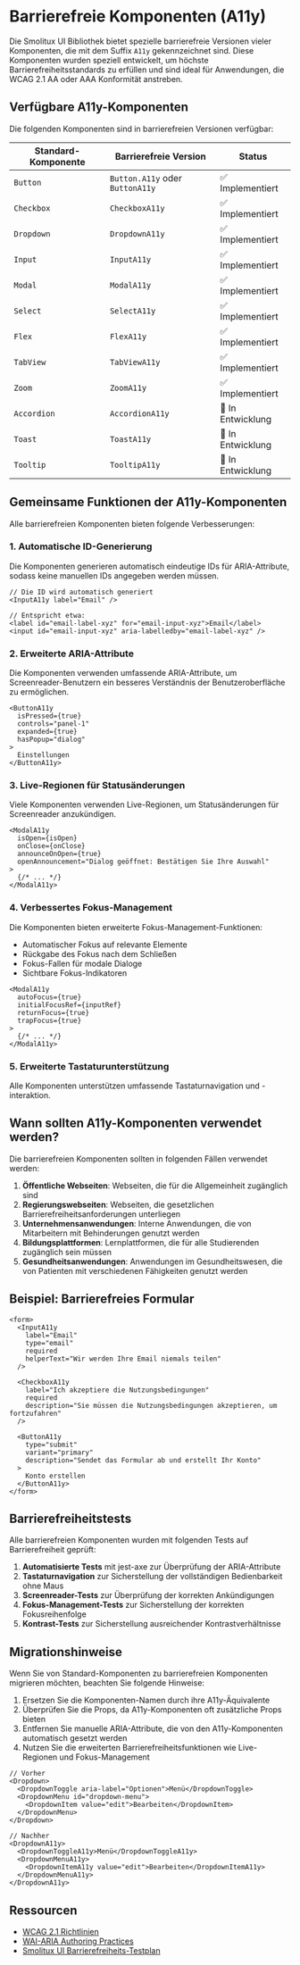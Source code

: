 # Barrierefreie Komponenten (A11y)

Die Smolitux UI Bibliothek bietet spezielle barrierefreie Versionen vieler Komponenten, die mit dem Suffix `A11y` gekennzeichnet sind. Diese Komponenten wurden speziell entwickelt, um höchste Barrierefreiheitsstandards zu erfüllen und sind ideal für Anwendungen, die WCAG 2.1 AA oder AAA Konformität anstreben.

## Verfügbare A11y-Komponenten

Die folgenden Komponenten sind in barrierefreien Versionen verfügbar:

| Standard-Komponente | Barrierefreie Version | Status |
|---------------------|------------------------|--------|
| `Button` | `Button.A11y` oder `ButtonA11y` | ✅ Implementiert |
| `Checkbox` | `CheckboxA11y` | ✅ Implementiert |
| `Dropdown` | `DropdownA11y` | ✅ Implementiert |
| `Input` | `InputA11y` | ✅ Implementiert |
| `Modal` | `ModalA11y` | ✅ Implementiert |
| `Select` | `SelectA11y` | ✅ Implementiert |
| `Flex` | `FlexA11y` | ✅ Implementiert |
| `TabView` | `TabViewA11y` | ✅ Implementiert |
| `Zoom` | `ZoomA11y` | ✅ Implementiert |
| `Accordion` | `AccordionA11y` | 🚧 In Entwicklung |
| `Toast` | `ToastA11y` | 🚧 In Entwicklung |
| `Tooltip` | `TooltipA11y` | 🚧 In Entwicklung |

## Gemeinsame Funktionen der A11y-Komponenten

Alle barrierefreien Komponenten bieten folgende Verbesserungen:

### 1. Automatische ID-Generierung

Die Komponenten generieren automatisch eindeutige IDs für ARIA-Attribute, sodass keine manuellen IDs angegeben werden müssen.

```tsx
// Die ID wird automatisch generiert
<InputA11y label="Email" />

// Entspricht etwa:
<label id="email-label-xyz" for="email-input-xyz">Email</label>
<input id="email-input-xyz" aria-labelledby="email-label-xyz" />
```

### 2. Erweiterte ARIA-Attribute

Die Komponenten verwenden umfassende ARIA-Attribute, um Screenreader-Benutzern ein besseres Verständnis der Benutzeroberfläche zu ermöglichen.

```tsx
<ButtonA11y
  isPressed={true}
  controls="panel-1"
  expanded={true}
  hasPopup="dialog"
>
  Einstellungen
</ButtonA11y>
```

### 3. Live-Regionen für Statusänderungen

Viele Komponenten verwenden Live-Regionen, um Statusänderungen für Screenreader anzukündigen.

```tsx
<ModalA11y
  isOpen={isOpen}
  onClose={onClose}
  announceOnOpen={true}
  openAnnouncement="Dialog geöffnet: Bestätigen Sie Ihre Auswahl"
>
  {/* ... */}
</ModalA11y>
```

### 4. Verbessertes Fokus-Management

Die Komponenten bieten erweiterte Fokus-Management-Funktionen:

- Automatischer Fokus auf relevante Elemente
- Rückgabe des Fokus nach dem Schließen
- Fokus-Fallen für modale Dialoge
- Sichtbare Fokus-Indikatoren

```tsx
<ModalA11y
  autoFocus={true}
  initialFocusRef={inputRef}
  returnFocus={true}
  trapFocus={true}
>
  {/* ... */}
</ModalA11y>
```

### 5. Erweiterte Tastaturunterstützung

Alle Komponenten unterstützen umfassende Tastaturnavigation und -interaktion.

## Wann sollten A11y-Komponenten verwendet werden?

Die barrierefreien Komponenten sollten in folgenden Fällen verwendet werden:

1. **Öffentliche Webseiten**: Webseiten, die für die Allgemeinheit zugänglich sind
2. **Regierungswebseiten**: Webseiten, die gesetzlichen Barrierefreiheitsanforderungen unterliegen
3. **Unternehmensanwendungen**: Interne Anwendungen, die von Mitarbeitern mit Behinderungen genutzt werden
4. **Bildungsplattformen**: Lernplattformen, die für alle Studierenden zugänglich sein müssen
5. **Gesundheitsanwendungen**: Anwendungen im Gesundheitswesen, die von Patienten mit verschiedenen Fähigkeiten genutzt werden

## Beispiel: Barrierefreies Formular

```tsx
<form>
  <InputA11y
    label="Email"
    type="email"
    required
    helperText="Wir werden Ihre Email niemals teilen"
  />
  
  <CheckboxA11y
    label="Ich akzeptiere die Nutzungsbedingungen"
    required
    description="Sie müssen die Nutzungsbedingungen akzeptieren, um fortzufahren"
  />
  
  <ButtonA11y
    type="submit"
    variant="primary"
    description="Sendet das Formular ab und erstellt Ihr Konto"
  >
    Konto erstellen
  </ButtonA11y>
</form>
```

## Barrierefreiheitstests

Alle barrierefreien Komponenten wurden mit folgenden Tests auf Barrierefreiheit geprüft:

1. **Automatisierte Tests** mit jest-axe zur Überprüfung der ARIA-Attribute
2. **Tastaturnavigation** zur Sicherstellung der vollständigen Bedienbarkeit ohne Maus
3. **Screenreader-Tests** zur Überprüfung der korrekten Ankündigungen
4. **Fokus-Management-Tests** zur Sicherstellung der korrekten Fokusreihenfolge
5. **Kontrast-Tests** zur Sicherstellung ausreichender Kontrastverhältnisse

## Migrationshinweise

Wenn Sie von Standard-Komponenten zu barrierefreien Komponenten migrieren möchten, beachten Sie folgende Hinweise:

1. Ersetzen Sie die Komponenten-Namen durch ihre A11y-Äquivalente
2. Überprüfen Sie die Props, da A11y-Komponenten oft zusätzliche Props bieten
3. Entfernen Sie manuelle ARIA-Attribute, die von den A11y-Komponenten automatisch gesetzt werden
4. Nutzen Sie die erweiterten Barrierefreiheitsfunktionen wie Live-Regionen und Fokus-Management

```tsx
// Vorher
<Dropdown>
  <DropdownToggle aria-label="Optionen">Menü</DropdownToggle>
  <DropdownMenu id="dropdown-menu">
    <DropdownItem value="edit">Bearbeiten</DropdownItem>
  </DropdownMenu>
</Dropdown>

// Nachher
<DropdownA11y>
  <DropdownToggleA11y>Menü</DropdownToggleA11y>
  <DropdownMenuA11y>
    <DropdownItemA11y value="edit">Bearbeiten</DropdownItemA11y>
  </DropdownMenuA11y>
</DropdownA11y>
```

## Ressourcen

- [WCAG 2.1 Richtlinien](https://www.w3.org/TR/WCAG21/)
- [WAI-ARIA Authoring Practices](https://www.w3.org/TR/wai-aria-practices-1.2/)
- [Smolitux UI Barrierefreiheits-Testplan](../testing/a11y-test-plan.md)